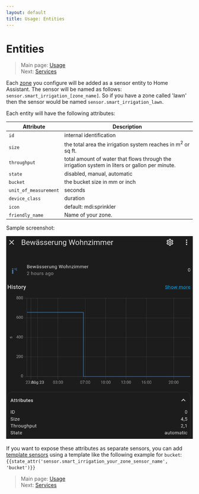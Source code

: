 ```yaml
---
layout: default
title: Usage: Entities
---
```

# Entities

> Main page: [Usage](usage.md)<br/>
> Next: [Services](usage-services.md)

Each [zone](configuration-zones.md) you configure will be added as a sensor entity to Home Assistant. The sensor will be named as follows: `sensor.smart_irrigation_[zone_name]`. So if you have a zone called 'lawn' then the sensor would be named `sensor.smart_irrigation_lawn`.

Each entity will have the following attributes:

| Attribute | Description |
| --- | --- |
|`id`|internal identification|
|`size`|the total area the irrigation system reaches in m<sup>2</sup> or sq ft.|
|`throughput`|total amount of water that flows through the irrigation system in liters or gallon per minute.|
|`state`|disabled, manual, automatic |
|`bucket`|the bucket size in mm or inch|
|`unit_of_measurement`|seconds|
|`device_class`|duration|
|`icon`|default: mdi:sprinkler|
|`friendly_name`|Name of your zone.|

Sample screenshot:

![](assets/images/sensor.[zone_name].png)

If you want to expose these attributes as separate sensors, you can add [template sensors](https://www.home-assistant.io/integrations/template/#state-based-template-binary-sensors-buttons-images-numbers-selects-and-sensors) using a template like the following example for `bucket`:
`{{state_attr('sensor.smart_irrigation_your_zone_sensor_name', 'bucket')}}`

> Main page: [Usage](usage.md)<br/>
> Next: [Services](usage-services.md)
